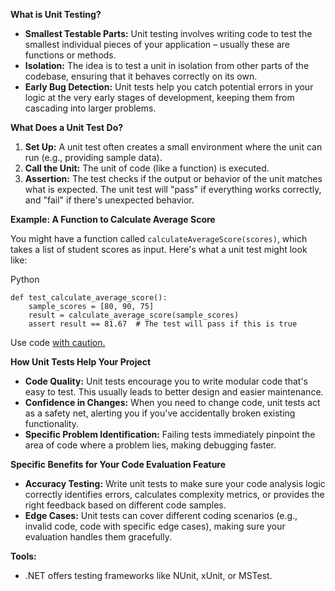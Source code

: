**What is Unit Testing?**

- **Smallest Testable Parts:** Unit testing involves writing code to test the smallest individual pieces of your application – usually these are functions or methods.
- **Isolation:** The idea is to test a unit in isolation from other parts of the codebase, ensuring that it behaves correctly on its own.
- **Early Bug Detection:** Unit tests help you catch potential errors in your logic at the very early stages of development, keeping them from cascading into larger problems.

**What Does a Unit Test Do?**

1. **Set Up:** A unit test often creates a small environment where the unit can run (e.g., providing sample data).
2. **Call the Unit:** The unit of code (like a function) is executed.
3. **Assertion:** The test checks if the output or behavior of the unit matches what is expected. The unit test will "pass" if everything works correctly, and "fail" if there's unexpected behavior.

**Example: A Function to Calculate Average Score**

You might have a function called `calculateAverageScore(scores)`, which takes a list of student scores as input. Here's what a unit test might look like:

Python

```
def test_calculate_average_score():
    sample_scores = [80, 90, 75]
    result = calculate_average_score(sample_scores)
    assert result == 81.67  # The test will pass if this is true 
```

Use code [with caution.](https://gemini.google.com/faq#coding)

**How Unit Tests Help Your Project**

- **Code Quality:** Unit tests encourage you to write modular code that's easy to test. This usually leads to better design and easier maintenance.
- **Confidence in Changes:** When you need to change code, unit tests act as a safety net, alerting you if you've accidentally broken existing functionality.
- **Specific Problem Identification:** Failing tests immediately pinpoint the area of code where a problem lies, making debugging faster.

**Specific Benefits for Your Code Evaluation Feature**

- **Accuracy Testing:** Write unit tests to make sure your code analysis logic correctly identifies errors, calculates complexity metrics, or provides the right feedback based on different code samples.
- **Edge Cases:** Unit tests can cover different coding scenarios (e.g., invalid code, code with specific edge cases), making sure your evaluation handles them gracefully.

**Tools:**

- .NET offers testing frameworks like NUnit, xUnit, or MSTest.
